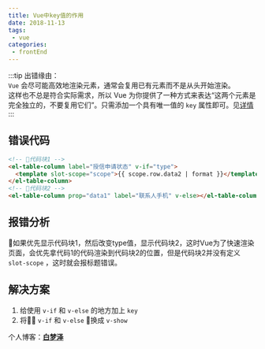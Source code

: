 ```yaml
---
title: Vue中key值的作用
date: 2018-11-13
tags:
 - vue
categories: 
 - frontEnd
---
```


:::tip
出错缘由：<br>
`Vue` 会尽可能高效地渲染元素，通常会复用已有元素而不是从头开始渲染。<br>
这样也不总是符合实际需求，所以 Vue 为你提供了一种方式来表达“这两个元素是完全独立的，不要复用它们”。只需添加一个具有唯一值的 `key` 属性即可。见[详情](https://cn.vuejs.org/v2/guide/conditional.html#%E7%94%A8-key-%E7%AE%A1%E7%90%86%E5%8F%AF%E5%A4%8D%E7%94%A8%E7%9A%84%E5%85%83%E7%B4%A0)
:::

<!-- more -->

## 错误代码

```html
<!-- 代码块1 -->
<el-table-column label="授信申请状态" v-if="type">
  <template slot-scope="scope">{{ scope.row.data2 | format }}</template>
</el-table-column>
<!-- 代码块2 -->
<el-table-column prop="data1" label="联系人手机" v-else></el-table-column>
```

## 报错分析

如果优先显示代码块1，然后改变type值，显示代码块2，这时Vue为了快速渲染页面，会优先拿代码1的代码渲染到代码块2的位置，但是代码块2并没有定义 `slot-scope` ，这时就会报标题错误。

## 解决方案

1. 给使用 `v-if` 和 `v-else` 的地方加上 `key` 
2. 将 `v-if` 和 `v-else` 换成 `v-show`

个人博客：[**白梦泽**](http://recoluan.gitlab.io) 